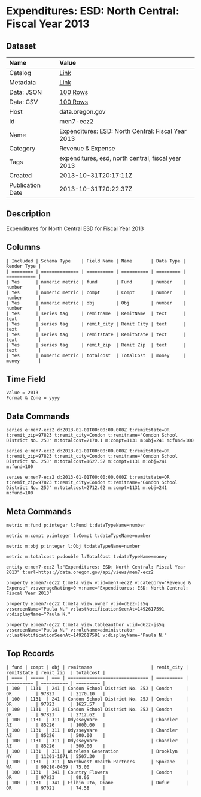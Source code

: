 # Expenditures: ESD: North Central: Fiscal Year 2013

## Dataset

| Name | Value |
| :--- | :---- |
| Catalog | [Link](https://catalog.data.gov/dataset/expenditures-esd-north-central-fiscal-year-2013-b84ab) |
| Metadata | [Link](https://data.oregon.gov/api/views/men7-ecz2) |
| Data: JSON | [100 Rows](https://data.oregon.gov/api/views/men7-ecz2/rows.json?max_rows=100) |
| Data: CSV | [100 Rows](https://data.oregon.gov/api/views/men7-ecz2/rows.csv?max_rows=100) |
| Host | data.oregon.gov |
| Id | men7-ecz2 |
| Name | Expenditures: ESD: North Central: Fiscal Year 2013 |
| Category | Revenue & Expense |
| Tags | expenditures, esd, north central, fiscal year 2013 |
| Created | 2013-10-31T20:17:11Z |
| Publication Date | 2013-10-31T20:22:37Z |

## Description

Expenditures for North Central ESD for Fiscal Year 2013

## Columns

```ls
| Included | Schema Type    | Field Name | Name       | Data Type | Render Type |
| ======== | ============== | ========== | ========== | ========= | =========== |
| Yes      | numeric metric | fund       | Fund       | number    | number      |
| Yes      | numeric metric | compt      | Compt      | number    | number      |
| Yes      | numeric metric | obj        | Obj        | number    | number      |
| Yes      | series tag     | remitname  | RemitName  | text      | text        |
| Yes      | series tag     | remit_city | Remit City | text      | text        |
| Yes      | series tag     | remitstate | RemitState | text      | text        |
| Yes      | series tag     | remit_zip  | Remit Zip  | text      | text        |
| Yes      | numeric metric | totalcost  | TotalCost  | money     | money       |
```

## Time Field

```ls
Value = 2013
Format & Zone = yyyy
```

## Data Commands

```ls
series e:men7-ecz2 d:2013-01-01T00:00:00.000Z t:remitstate=OR t:remit_zip=97823 t:remit_city=Condon t:remitname="Condon School District No. 25J" m:totalcost=2170.1 m:compt=1131 m:obj=241 m:fund=100

series e:men7-ecz2 d:2013-01-01T00:00:00.000Z t:remitstate=OR t:remit_zip=97823 t:remit_city=Condon t:remitname="Condon School District No. 25J" m:totalcost=1627.57 m:compt=1131 m:obj=241 m:fund=100

series e:men7-ecz2 d:2013-01-01T00:00:00.000Z t:remitstate=OR t:remit_zip=97823 t:remit_city=Condon t:remitname="Condon School District No. 25J" m:totalcost=2712.62 m:compt=1131 m:obj=241 m:fund=100
```

## Meta Commands

```ls
metric m:fund p:integer l:Fund t:dataTypeName=number

metric m:compt p:integer l:Compt t:dataTypeName=number

metric m:obj p:integer l:Obj t:dataTypeName=number

metric m:totalcost p:double l:TotalCost t:dataTypeName=money

entity e:men7-ecz2 l:"Expenditures: ESD: North Central: Fiscal Year 2013" t:url=https://data.oregon.gov/api/views/men7-ecz2

property e:men7-ecz2 t:meta.view v:id=men7-ecz2 v:category="Revenue & Expense" v:averageRating=0 v:name="Expenditures: ESD: North Central: Fiscal Year 2013"

property e:men7-ecz2 t:meta.view.owner v:id=d6zz-js5q v:screenName="Paula N." v:lastNotificationSeenAt=1492617591 v:displayName="Paula N."

property e:men7-ecz2 t:meta.view.tableauthor v:id=d6zz-js5q v:screenName="Paula N." v:roleName=administrator v:lastNotificationSeenAt=1492617591 v:displayName="Paula N."
```

## Top Records

```ls
| fund | compt | obj | remitname                      | remit_city | remitstate | remit_zip  | totalcost | 
| ==== | ===== | === | ============================== | ========== | ========== | ========== | ========= | 
| 100  | 1131  | 241 | Condon School District No. 25J | Condon     | OR         | 97823      | 2170.10   | 
| 100  | 1131  | 241 | Condon School District No. 25J | Condon     | OR         | 97823      | 1627.57   | 
| 100  | 1131  | 241 | Condon School District No. 25J | Condon     | OR         | 97823      | 2712.62   | 
| 100  | 1131  | 311 | OdysseyWare                    | Chandler   | AZ         | 85226      | 1000.00   | 
| 100  | 1131  | 311 | OdysseyWare                    | Chandler   | AZ         | 85226      | 500.00    | 
| 100  | 1131  | 311 | OdysseyWare                    | Chandler   | AZ         | 85226      | 500.00    | 
| 100  | 1131  | 311 | Wireless Generation            | Brooklyn   | NY         | 11201-1071 | 5507.30   | 
| 100  | 1131  | 311 | Northwest Health Partners      | Spokane    | WA         | 99210-0469 | 75.00     | 
| 100  | 1131  | 341 | Country Flowers                | Condon     | OR         | 97823      | 98.05     | 
| 100  | 1131  | 341 | Filbin Uto, Diane              | Dufur      | OR         | 97021      | 74.58     | 
```